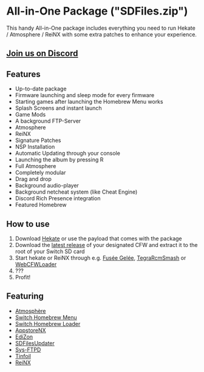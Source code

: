 All-in-One Package ("SDFiles.zip")
===========================

This handy All-in-One package includes everything you need to run Hekate / Atmosphere / ReiNX with some extra patches to enhance your experience.

## [Join us on Discord](https://discord.gg/qbRAuy7)

## Features
* Up-to-date package
* Firmware launching and sleep mode for every firmware
* Starting games after launching the Homebrew Menu works
* Splash Screens and instant launch
* Game Mods
* A background FTP-Server
* Atmosphere
* ReiNX
* Signature Patches
* NSP Installation
* Automatic Updating through your console
* Launching the album by pressing R
* Full Atmosphere
* Completely modular
* Drag and drop
* Background audio-player
* Background netcheat system (like Cheat Engine)
* Discord Rich Presence integration
* Featured Homebrew

## How to use
1. Download [Hekate](https://github.com/CTCaer/hekate/releases) or use the payload that comes with the package
2. Download the [latest release](https://github.com/tumGER/SDFilesSwitch/releases) of your designated CFW and extract it to the root of your Switch SD card
3. Start hekate or ReiNX through e.g. [Fusée Gelée](https://github.com/reswitched/fusee-launcher), [TegraRcmSmash](https://switchtools.sshnuke.net/) or [WebCFWLoader](https://elijahzawesome.github.io/web-cfw-loader/)
4. ???
5. Profit!

## Featuring
* [Atmosphère](https://github.com/Atmosphere-NX/Atmosphere)
* [Switch Homebrew Menu](https://github.com/switchbrew/nx-hbmenu)
* [Switch Homebrew Loader](https://github.com/switchbrew/nx-hbloader)
* [AppstoreNX](https://github.com/vgmoose/appstorenx)
* [EdiZon](https://github.com/thomasnet-mc/EdiZon)
* [SDFilesUpdater](https://github.com/StevenMattera/SDFilesUpdater)
* [Sys-FTPD](https://github.com/jakibaki/sys-ftpd)
* [Tinfoil](https://github.com/Adubbz/Tinfoil)
* [ReiNX](https://github.com/Reisyukaku/ReiNX)